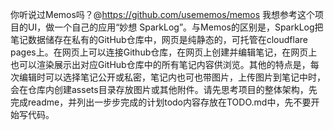 你听说过Memos吗？@https://github.com/usememos/memos 我想参考这个项目的UI，做一个自己的应用“妙想 SparkLog”。与Memos的区别是，SparkLog把笔记数据储存在私有的GitHub仓库中，网页是纯静态的，可托管在cloudflare pages上。在网页上可以连接Github仓库，在网页上创建并编辑笔记，在网页上也可以渲染展示出对应GitHub仓库中的所有笔记内容供浏览。其他的特点是，每次编辑时可以选择笔记公开或私密，笔记内也可也带图片，上传图片到笔记中时，会在仓库内创建assets目录存放图片或其他附件。请先思考项目的整体架构，先完成readme，并列出一步步完成的计划todo内容存放在TODO.md中，先不要开始写代码。